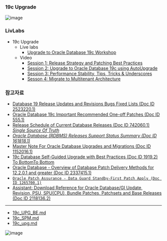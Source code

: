 ### 19c Upgrade 
![image](https://user-images.githubusercontent.com/7068088/113409964-4c34e800-93ed-11eb-9b7d-0089cc6ac144.png)
### LivLabs
* 19c Upgrade
  * Live labs
    * [Upgrade to Oracle Database 19c Workshop](https://apexapps.oracle.com/pls/apex/dbpm/r/livelabs/workshop-attendee-2?p210_workshop_id=606&p210_type=3&session=12703389139098)
  * Video 
    * [Session 1: Release Strategy and Patching Best Practices](https://videohub.oracle.com/media/Webinar1_Release+Strategy+and+Patching+Best+Practices_EMEA/1_tgn14n7w?elqTrackId=cbadae583c1c44d5ad55f95bd2df1a35&elqaid=95661&elqat=2&source=:ow:lp:cpo::)
    * [Session 2: Upgrade to Oracle Database 19c using AutoUpgrade](https://videohub.oracle.com/media/Webinar2_Upgrade+to+Oracle+Database+19c+using+AutoUpgrade_EMEA/1_05tfzpzc?elqTrackId=a8646954b53d45d8adea9c54ed70d850&elqaid=95661&elqat=2&source=:ow:lp:cpo::)
    * [Session 3: Performance Stability, Tips, Tricks & Underscores](https://videohub.oracle.com/media/Webinar3_Performance+Stability%2C+Tips%2C+Tricks+%26+Underscores_EMEA/1_zdm4g4bz?elqTrackId=a654b2fd54a04b56af8e4d921ddfa116&elqaid=95661&elqat=2&source=:ow:lp:cpo::)
    * [Sesson 4: Migrate to Multitenant Architecture](https://videohub.oracle.com/media/Webinar4_Migrate+to+Multitenant+Architecture_EMEA/1_nk5s2vuj?elqTrackId=e1e4d7418c904f79b0dd99df7f9f0f1b&elqaid=95661&elqat=2&source=:ow:lp:cpo::)
### 참고자료
* [Database 19 Release Updates and Revisions Bugs Fixed Lists (Doc ID 2523220.1)](https://support.oracle.com/epmos/faces/DocumentDisplay?_afrLoop=197020759887817&id=2523220.1&_afrWindowMode=0&_adf.ctrl-state=brnvjhqit_702)
* [Oracle Database 19c Important Recommended One-off Patches (Doc ID 555.1)](https://support.oracle.com/epmos/faces/DocumentDisplay?_afrLoop=196928211584878&id=2720807.1&_afrWindowMode=0&_adf.ctrl-state=brnvjhqit_653)
* [Release Schedule of Current Database Releases (Doc ID 742060.1) *Single Source Of Truth*](https://support.oracle.com/epmos/faces/DocumentDisplay?_afrLoop=191785139475284&parent=DOCUMENT&sourceId=1088018.1&id=742060.1&_afrWindowMode=0&_adf.ctrl-state=brnvjhqit_148)
* [*Oracle Database (RDBMS) Releases Support Status Summary (Doc ID 161818.1)*](https://support.oracle.com/epmos/faces/DocumentDisplay?_afrLoop=191886320190757&parent=DOCUMENT&sourceId=742060.1&id=161818.1&_afrWindowMode=0&_adf.ctrl-state=brnvjhqit_246)
* [Master Note For Oracle Database Upgrades and Migrations (Doc ID 1152016.1)](https://support.oracle.com/epmos/faces/SearchDocDisplay?_adf.ctrl-state=uw45dkg6d_4&_afrLoop=177317286470627#aref_section32)
* [19c Database Self-Guided Upgrade with Best Practices (Doc ID 1919.2)	To BottomTo Bottom	](https://support.oracle.com/epmos/faces/DocumentDisplay?_afrLoop=381368851071665&parent=WIDGET_INFORMATION_CENTER&sourceId=1369591.1&id=1919.2&_afrWindowMode=0&_adf.ctrl-state=90kjb4hnm_185)
* [Oracle Database - Overview of Database Patch Delivery Methods for 12.2.0.1 and greater (Doc ID 2337415.1)](https://support.oracle.com/epmos/faces/DocumentDisplay?_afrLoop=193605881154502&id=2337415.1&_adf.ctrl-state=brnvjhqit_295)
* [``Oracle Patch Assurance - Data Guard Standby-First Patch Apply (Doc ID 1265700.1)``](https://support.oracle.com/epmos/faces/DocumentDisplay?_afrLoop=194650764118919&id=1265700.1&_adf.ctrl-state=brnvjhqit_352)
* [Assistant: Download Reference for Oracle Database/GI Update, Revision, PSU, SPU(CPU), Bundle Patches, Patchsets and Base Releases (Doc ID 2118136.2)](https://support.oracle.com/epmos/faces/DocumentDisplay?_afrLoop=196333768751269&id=2118136.2&_adf.ctrl-state=brnvjhqit_541)
---

* [19c_UPG_BE.md](19c_UPG_BE.md)
* [19c_SPM.md](19c_SPM.md) 
* [19c_upg.md](19c_upg.md)

![image](https://user-images.githubusercontent.com/7068088/113411733-83a59380-93f1-11eb-96af-5ca5a571b427.png)

